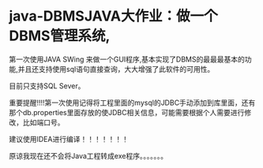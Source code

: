 # java-DBMSJAVA大作业：做一个DBMS管理系统,
第一次使用JAVA SWing 来做一个GUI程序,基本实现了DBMS的最最最基本的功能,并且还支持使用sql语句直接查询，大大增强了此软件的可用性。

目前只支持SQL Sever。

重要提醒!!!!第一次使用记得将工程里面的mysql的JDBC手动添加到库里面，还有那个db.properties里面存放的使JDBC相关信息，可能需要根据个人需要进行修改，比如端口号。

建议使用IDEA进行编译！！！！！！！

原谅我现在还不会将Java工程转成exe程序。。。。。。。

